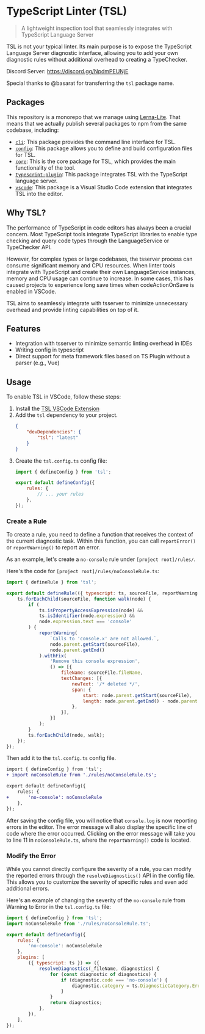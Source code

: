 # TypeScript Linter (TSL)

> A lightweight inspection tool that seamlessly integrates with TypeScript Language Server

TSL is not your typical linter. Its main purpose is to expose the TypeScript Language Server diagnostic interface, allowing you to add your own diagnostic rules without additional overhead to creating a TypeChecker.

Discord Server: https://discord.gg/NpdmPEUNjE

Special thanks to @basarat for transferring the `tsl` package name.

## Packages

This repository is a monorepo that we manage using [Lerna-Lite](https://github.com/lerna-lite/lerna-lite). That means that we actually publish several packages to npm from the same codebase, including:

- [`cli`](packages/cli): This package provides the command line interface for TSL.
- [`config`](packages/config): This package allows you to define and build configuration files for TSL.
- [`core`](packages/core): This is the core package for TSL, which provides the main functionality of the tool.
- [`typescript-plugin`](packages/typescript-plugin): This package integrates TSL with the TypeScript language server.
- [`vscode`](packages/vscode): This package is a Visual Studio Code extension that integrates TSL into the editor.

## Why TSL?

The performance of TypeScript in code editors has always been a crucial concern. Most TypeScript tools integrate TypeScript libraries to enable type checking and query code types through the LanguageService or TypeChecker API.

However, for complex types or large codebases, the tsserver process can consume significant memory and CPU resources. When linter tools integrate with TypeScript and create their own LanguageService instances, memory and CPU usage can continue to increase. In some cases, this has caused projects to experience long save times when codeActionOnSave is enabled in VSCode.

TSL aims to seamlessly integrate with tsserver to minimize unnecessary overhead and provide linting capabilities on top of it.

## Features

- Integration with tsserver to minimize semantic linting overhead in IDEs
- Writing config in typescript
- Direct support for meta framework files based on TS Plugin without a parser (e.g., Vue)

## Usage

To enable TSL in VSCode, follow these steps:

1. Install the [TSL VSCode Extension](https://marketplace.visualstudio.com/items?itemName=johnsoncodehk.vscode-tsslint)
2. Add the `tsl` dependency to your project.
	```json
	{
		"devDependencies": {
			"tsl": "latest"
		}
	}
	```
3. Create the `tsl.config.ts` config file:
	```js
	import { defineConfig } from 'tsl';

	export default defineConfig({
		rules: {
			// ... your rules
		},
	});
	```

### Create a Rule

To create a rule, you need to define a function that receives the context of the current diagnostic task. Within this function, you can call `reportError()` or `reportWarning()` to report an error.

As an example, let's create a `no-console` rule under `[project root]/rules/`.

Here's the code for `[project root]/rules/noConsoleRule.ts`:

```js
import { defineRule } from 'tsl';

export default defineRule(({ typescript: ts, sourceFile, reportWarning }) => {
	ts.forEachChild(sourceFile, function walk(node) {
		if (
			ts.isPropertyAccessExpression(node) &&
			ts.isIdentifier(node.expression) &&
			node.expression.text === 'console'
		) {
			reportWarning(
				`Calls to 'console.x' are not allowed.`,
				node.parent.getStart(sourceFile),
				node.parent.getEnd()
			).withFix(
				'Remove this console expression',
				() => [{
					fileName: sourceFile.fileName,
					textChanges: [{
						newText: '/* deleted */',
						span: {
							start: node.parent.getStart(sourceFile),
							length: node.parent.getEnd() - node.parent.getStart(sourceFile),
						},
					}],
				}]
			);
		}
		ts.forEachChild(node, walk);
	});
});
```

Then add it to the `tsl.config.ts` config file.

```diff
import { defineConfig } from 'tsl';
+ import noConsoleRule from './rules/noConsoleRule.ts';

export default defineConfig({
	rules: {
+ 		'no-console': noConsoleRule
	},
});
```

After saving the config file, you will notice that `console.log` is now reporting errors in the editor. The error message will also display the specific line of code where the error occurred. Clicking on the error message will take you to line 11 in `noConsoleRule.ts`, where the `reportWarning()` code is located.

### Modify the Error

While you cannot directly configure the severity of a rule, you can modify the reported errors through the `resolveDiagnostics()` API in the config file. This allows you to customize the severity of specific rules and even add additional errors.

Here's an example of changing the severity of the `no-console` rule from Warning to Error in the `tsl.config.ts` file:

```js
import { defineConfig } from 'tsl';
import noConsoleRule from './rules/noConsoleRule.ts';

export default defineConfig({
	rules: {
		'no-console': noConsoleRule
	},
	plugins: [
		({ typescript: ts }) => ({
			resolveDiagnostics(_fileName, diagnostics) {
				for (const diagnostic of diagnostics) {
					if (diagnostic.code === 'no-console') {
						diagnostic.category = ts.DiagnosticCategory.Error;
					}
				}
				return diagnostics;
			},
		}),
	],
});
```
